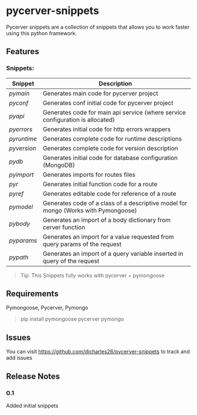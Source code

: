 # pycerver-snippets

Pycerver snippets are a collection of snippets that allows you to work faster using this python framework.


## Features

### Snippets:

|	Snippet		| Description |
|	-------		| ----------- |
|	*pymain*	| Generates main code for pycerver project |
|	*pyconf*	| Generates conf initial code for pycerver project |
|	*pyapi*		| Generates code for main api service (where service configuration is allocated) |
| 	*pyerrors*	| Generates initial code for http errors wrappers |
|	*pyruntime*	| Generates complete code for runtime descriptions |
| 	*pyversion* | Generates complete code for version description |
|	*pydb*		| Generates initial code for database configuration (MongoDB) |
|	*pyimport*	| Generates imports for routes files |
|	*pyr*		| Generates initial function code for a route |
|	*pyref*		| Generates editable code for reference of a route |
|	*pymodel*	| Generates code of a class of a descriptive model for mongo (Works with Pymongoose) |
|	*pybody*	| Generates an import of a body dictionary from cerver function |
|	*pyparams*	| Generates an import for a value requested from query params of the request |
|	*pypath*	| Generates an import of a query variable inserted in query of the request |


> Tip: This Snippets fully works with pycerver + pymongoose


## Requirements

Pymongoose, Pycerver, Pymongo

> pip install pymongoose pycerver pymongo


## Issues

You can visit https://github.com/djcharles26/pycerver-snippets to track and add issues

## Release Notes

### 0.1

Added initial snippets